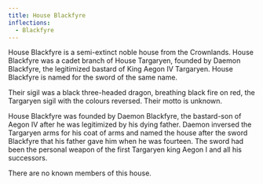 ```yaml
---
title: House Blackfyre
inflections:
  - Blackfyre
---
```


House Blackfyre is a semi-extinct noble house from the Crownlands. House Blackfyre was a cadet branch of House Targaryen, founded by Daemon Blackfyre, the legitimized bastard of King Aegon IV Targaryen. House Blackfyre is named for the sword of the same name.

Their sigil was a black three-headed dragon, breathing black fire on red, the Targaryen sigil with the colours reversed. Their motto is unknown.

House Blackfyre was founded by Daemon Blackfyre, the bastard-son of Aegon IV after he was legitimized by his dying father. Daemon inversed the Targaryen arms for his coat of arms and named the house after the sword Blackfyre that his father gave him when he was fourteen. The sword had been the personal weapon of the first Targaryen king Aegon I and all his successors.

There are no known members of this house.




